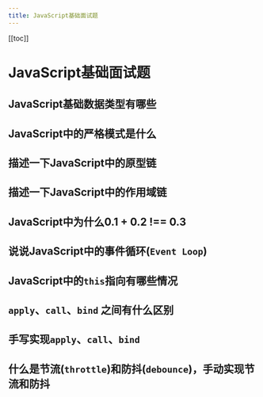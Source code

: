 ```yaml
---
title: JavaScript基础面试题
---
```

[[toc]]

# JavaScript基础面试题
## JavaScript基础数据类型有哪些
## JavaScript中的严格模式是什么
## 描述一下JavaScript中的原型链
## 描述一下JavaScript中的作用域链
## JavaScript中为什么0.1 + 0.2 !== 0.3
## 说说JavaScript中的事件循环(`Event Loop`)
## JavaScript中的`this`指向有哪些情况
## `apply`、`call`、`bind` 之间有什么区别
## 手写实现`apply`、`call`、`bind`
## 什么是节流(`throttle`)和防抖(`debounce`)，手动实现节流和防抖

